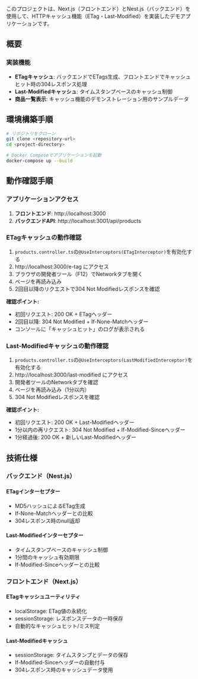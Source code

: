 このプロジェクトは、Next.js（フロントエンド）とNest.js（バックエンド）を使用して、HTTPキャッシュ機能（ETag・Last-Modified）を実装したデモアプリケーションです。

## 概要

### 実装機能

- **ETagキャッシュ**: バックエンドでETags生成、フロントエンドでキャッシュヒット時の304レスポンス処理
- **Last-Modifiedキャッシュ**: タイムスタンプベースのキャッシュ制御
- **商品一覧表示**: キャッシュ機能のデモンストレーション用のサンプルデータ

## 環境構築手順

```bash
# リポジトリをクローン
git clone <repository-url>
cd <project-directory>

# Docker Composeでアプリケーションを起動
docker-compose up --build
```

## 動作確認手順

### アプリケーションアクセス

1. **フロントエンド**: http://localhost:3000
2. **バックエンドAPI**: http://localhost:3001/api/products

### ETagキャッシュの動作確認

1. `products.controller.ts`の`@UseInterceptors(ETagInterceptor)`を有効化する
2. http://localhost:3000/e-tag にアクセス
3. ブラウザの開発者ツール（F12）でNetworkタブを開く
4. ページを再読み込み
5. 2回目以降のリクエストで304 Not Modifiedレスポンスを確認

**確認ポイント:**
- 初回リクエスト: 200 OK + ETagヘッダー
- 2回目以降: 304 Not Modified + If-None-Matchヘッダー
- コンソールに「キャッシュヒット」のログが表示される

### Last-Modifiedキャッシュの動作確認

1. `products.controller.ts`の`@UseInterceptors(LastModifiedInterceptor)`を有効化する
2. http://localhost:3000/last-modified にアクセス
3. 開発者ツールのNetworkタブを確認
4. ページを再読み込み（1分以内）
5. 304 Not Modifiedレスポンスを確認

**確認ポイント:**
- 初回リクエスト: 200 OK + Last-Modifiedヘッダー
- 1分以内の再リクエスト: 304 Not Modified + If-Modified-Sinceヘッダー
- 1分経過後: 200 OK + 新しいLast-Modifiedヘッダー

## 技術仕様

### バックエンド（Nest.js）

#### ETagインターセプター
- MD5ハッシュによるETag生成
- If-None-Matchヘッダーとの比較
- 304レスポンス時のnull返却

#### Last-Modifiedインターセプター
- タイムスタンプベースのキャッシュ制御
- 1分間のキャッシュ有効期限
- If-Modified-Sinceヘッダーとの比較

### フロントエンド（Next.js）

#### ETagキャッシュユーティリティ
- localStorage: ETag値の永続化
- sessionStorage: レスポンスデータの一時保存
- 自動的なキャッシュヒット/ミス判定

#### Last-Modifiedキャッシュ
- sessionStorage: タイムスタンプとデータの保存
- If-Modified-Sinceヘッダーの自動付与
- 304レスポンス時のキャッシュデータ使用
